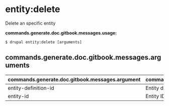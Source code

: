 # entity:delete
Delete an specific entity

**commands.generate.doc.gitbook.messages.usage:**
```
$ drupal entity:delete [arguments]
```

## commands.generate.doc.gitbook.messages.arguments
commands.generate.doc.gitbook.messages.argument | commands.generate.doc.gitbook.messages.details
---------|-------------
entity-definition-id | Entity definition id
entity-id | Entity ID to be deleted
